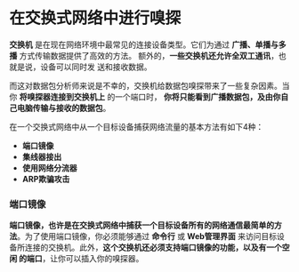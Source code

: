 在交换式网络中进行嗅探
==============================================================================
**交换机** 是在现在网络环境中最常见的连接设备类型。它们为通过 **广播、单播与多播** 方式传输数据提供了高效的方法。
额外的，**一些交换机还允许全双工通讯**，也就是说，设备可以同时发 送和接收数据。

而这对数据包分析师来说是不幸的，交换机给数据包嗅探带来了一些复杂因素。当你 **将嗅探器连接到交换机上** 的一个端口时，
**你将只能看到广播数据包，及由你自己电脑传输与接收的数据包**。

在一个交换式网络中从一个目标设备捕获网络流量的基本方法有如下4种：
+ **端口镜像**
+ **集线器接出**
+ **使用网络分流器**
+ **ARP欺骗攻击**

### 端口镜像
**端口镜像，也许是在交换式网络中捕获一个目标设备所有的网络通信最简单的方法**。为了使用端口镜像，你必须能够通过
**命令行** 或 **Web管理界面** 来访问目标设备所连接的交换机。此外，**这个交换机还必须支持端口镜像的功能，以及有一个空闲
的端口**，让你可以插入你的嗅探器。


